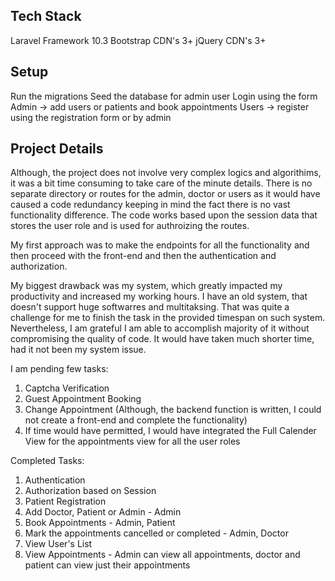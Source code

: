 
## Tech Stack

Laravel Framework 10.3
Bootstrap CDN's 3+ 
jQuery CDN's 3+

## Setup

Run the migrations
Seed the database for admin user
Login using the form
Admin -> add users or patients and book appointments
Users -> register using the registration form or by admin

## Project Details

Although, the project does not involve very complex logics and algorithims, it was a bit time consuming to take care of the minute details. There is no separate directory or routes for the admin, doctor or users as it would have caused a code redundancy keeping in mind the fact there is no vast functionality difference. The code works based upon the session data that stores the user role and is used for authroizing the routes.

My first approach was to make the endpoints for all the functionality and then proceed with the front-end and then the authentication and authorization.

My biggest drawback was my system, which greatly impacted my productivity and increased my working hours. I have an old system, that doesn't support huge softwarres and multitaksing. That was quite a challenge for me to finish the task in the provided timespan on such system. Nevertheless, I am grateful I am able to accomplish majority of it without compromising the quality of code. It would have taken much shorter time, had it not been my system issue.

I am pending few tasks:
1. Captcha Verification
2. Guest Appointment Booking
3. Change Appointment (Although, the backend function is written, I could not create a front-end and complete the functionality)
4. If time would have permitted, I would have integrated the Full Calender View for the appointments view for all the user roles

Completed Tasks:
1. Authentication
2. Authorization based on Session
3. Patient Registration
4. Add Doctor, Patient or Admin - Admin
5. Book Appointments - Admin, Patient
6. Mark the appointments cancelled or completed - Admin, Doctor
7. View User's List
8. View Appointments - Admin can view all appointments, doctor and patient can view just their appointments



